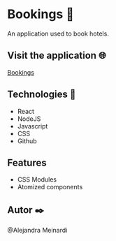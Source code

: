 # Bookings 🏨

An application used to book hotels.

## Visit the application 🌐

[Bookings](https://alemeinardi.github.io/bookings/)

## Technologies 🔧

- React
- NodeJS
- Javascript
- CSS
- Github

## Features

- CSS Modules
- Atomized components

## Autor ✒️
@Alejandra Meinardi
